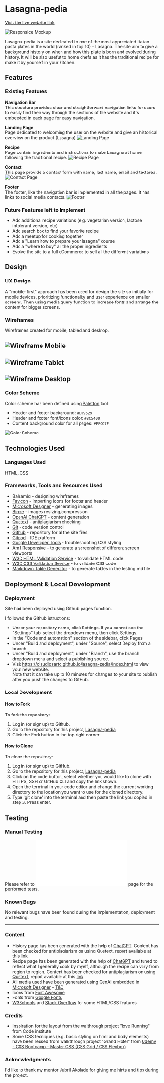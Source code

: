 # Lasagna-pedia

[Visit the live website link](https://claudiosarto.github.io/lasagna-pedia/index.html)

![Responsice Mockup](docs/lasagna-pedia-responsive-mockup.png) 

Lasagna-pedia is a site dedicated to one of the most appreciated Italian pasta plates in the world (ranked in top 10) - Lasagna.
The site aim to give a background history on when and how this plate is born and evolved during history. 
It will be also usefut to home chefs as it has the traditional recipe for make it by yourself in your kitchen.

## Features

### Existing Features

 __Navigation Bar__  
    This structure provides clear and straightforward navigation links for users to easily find their way through the sections of the website and it's embeeded in each page for easy navigation.

 __Landing Page__  
    Page dedicated to welcoming the user on the website and give an historical overview on the product (Lasagna)
    ![Landing Page](docs/lasagna-pedia-home.png)

 __Recipe__  
    Page contain ingredients and instructions to make Lasagna at home following the traditional recipe. 
    ![Recipe Page](docs/lasagna-pedia-recipe.png)

 __Contact__  
    This page provide a contact form with name, last name, email and textarea.
    ![Contact Page](docs/lasagna-pedia-contact.png)

 __Footer__  
    The footer, like the navigation bar is implemented in all the pages. It has links to social media contacts.
    ![Footer](docs/lasagna-pedia-footer.png)

### Future Features left to Implement

- Add additional recipe variations (e.g. vegetarian version, lactose intolerant version, etc)
- Add search box to find your favorite recipe
- Add a meetup for cooking together
- Add a "Learn how to prepare your lasagna" course
- Add a "where to buy" all the proper ingredients
- Evolve the site to a full eCommerce to sell all the different variations

## Design  

### UX Design  
A "mobile-first" approach has been used for design the site so initially for mobile devices, prioritizing functionality and user experience on smaller screens. Then using media query function to increase fonts and arrange the content for bigger screens. 

### Wireframes
Wireframes created for mobile, tabled and desktop.

![Wireframe Mobile](docs/lasagna-pedia-wireframe-mobile.png) 
-
![Wireframe Tablet](docs/lasagna-pedia-wireframe-tablet.png)
-
![Wireframe Desktop](docs/lasagna-pedia-wireframe-desktop.png)
-

### Color Scheme

Color scheme has been defined using [Paletton](https://paletton.com/) tool

- Header and footer background: `#DD9529`
- Header and footer font/icons color: `#8C5400`
- Content background color for all pages: `#FFCC7F` 

![Color Scheme](docs/lasagna-pedia-color-scheme.png)

## Technologies Used

### Languages Used
HTML, CSS

### Frameworks, Tools and Resources Used
- [Balsamiq](https://balsamiq.com/) - designing wireframes
- [Favicon](https://favicon.io/) - importing icons for footer and header
- [Microsoft Designer](https://designer.microsoft.com/) - generating images
- [Birme](https://www.birme.net/) - images resizing/compression
- [OpenAI ChatGPT](https://chat.openai.com/) - content generation
- [Quetext](https://www.quetext.com/) - antiplagiarism checking
- [Git](https://git-scm.com/) - code version control
- [Github](https://github.com/) - repository for al the site files
- [Gitpod](https://gitpod.io/) - IDE platform
- [Google Developer Tools](https://developer.chrome.com/docs/) - troubleshooting CSS styling
- [Am I Responsive](https://ui.dev/amiresponsive) - to generate a screenshot of different screen viewports 
- [W3C HTML Validation Service](https://validator.w3.org/) - to validate HTML code
- [W3C CSS Validation Service](https://jigsaw.w3.org/css-validator/) - to validate CSS code
- [Markdown Table Generator](https://www.tablesgenerator.com/markdown_tables) - to generate tables in the testing.md file

## Deployment & Local Development

### Deployment
Site had been deployed using Github pages function.

I followed the Github istructions:
- Under your repository name, click Settings. If you cannot see the "Settings" tab, select the dropdown menu, then click Settings.
- In the "Code and automation" section of the sidebar, click Pages.
- Under "Build and deployment", under "Source", select Deploy from a branch.
- Under "Build and deployment", under "Branch", use the branch dropdown menu and select a publishing source.
-  Visit https://claudiosarto.github.io/lasagna-pedia/index.html to view your new website.  
Note that it can take up to 10 minutes for changes to your site to publish after you push the changes to GitHub.

### Local Development

#### How to Fork

To fork the repository:

1. Log in (or sign up) to Github.
2. Go to the repository for this project, [Lasagna-pedia](https://github.com/claudiosarto/lasagna-pedia)
3. Click the Fork button in the top right corner.

#### How to Clone

To clone the repository:

1. Log in (or sign up) to GitHub.
2. Go to the repository for this project, [Lasagna-pedia](https://github.com/claudiosarto/lasagna-pedia)
3. Click on the code button, select whether you would like to clone with HTTPS, SSH or GitHub CLI and copy the link shown.
4. Open the terminal in your code editor and change the current working directory to the location you want to use for the cloned directory.
5. Type 'git clone' into the terminal and then paste the link you copied in step 3. Press enter.

## Testing  

### Manual Testing 
Please refer to ![Lasagna-pedia Testing](/TESTING.md) page for the performed tests.

### Known Bugs
No relevant bugs have been found during the implementation, deployment and testing.

---
### Content  

- History page has been generated with the help of [ChatGPT](https://chat.openai.com/). Content has been checked for antiplagiarism on using [Quetext](https://www.quetext.com/), report available at this [link](https://www.quetext.com/results/335349786683fe3a0f42) 
- Recipe page has been generated with the help of [ChatGPT](https://chat.openai.com/) and tuned to reflect what I generally cook by myelf, although the recipe can vary from region to region. Content has been checked for antiplagiarism on using [Quetext](https://www.quetext.com/), report available at this [link](https://www.quetext.com/results/412b3c17cbec008cda94)
- All media used have been generated using GenAI embedded in [Microsoft Designer](https://designer.microsoft.com/) - [T&C](https://designer.microsoft.com/termsOfUse.pdf)
- Icons from [Font Awesome](https://fontawesome.com/)
- Fonts from [Google Fonts](https://fonts.google.com/)
- [W3Schools](https://www.w3schools.com/) and [Stack Overflow](https://stackoverflow.com/) for some HTML/CSS features

### Credits

- Inspiration for the layout from the walthrough project "love Running" from Code institute
- Some CSS tecniques (e.g. basic styling on html and body elements) have been reused from walkthrough project "Grand Hotel" from [Udemy - CSS Bootcamp - Master CSS (CSS Grid / CSS Flexbox)](https://www.udemy.com/course/css-bootcamp-master-in-css-including-css-grid-flexbox/) 

### Acknowledgments

I'd like to thank my mentor Jubril Akolade for giving me hints and tips during the project.